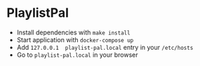 # PlaylistPal

  * Install dependencies with `make install`
  * Start application with `docker-compose up`
  * Add `127.0.0.1	playlist-pal.local` entry in your `/etc/hosts` 
  * Go to `playlist-pal.local` in your browser

